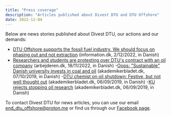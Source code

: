 ```yaml
---
title: "Press coverage"
description: "Articles published about Divest DTU and DTU Offshore"
date: 2022-12-04
---
```


Below are news stories published about Divest DTU, our actions and our demands:

- [DTU Offshore supports the fossil fuel industry. We should focus on phasing out and not extraction](https://www.information.dk/debat/2022/12/dtu-offshore-stoetter-fossilindustrien-boer-fokusere-paa-udfasning-udvinding?fbclid=IwAR3Sa8_AggIo3Vt2EUtZYCkJ7SmcG5P8wqxZIugxy0xSymecJEPrPTQvEHo#comments-open) (information.dk, 2/12/2022, in Danish)
- [Researchers and students are protesting over DTU's contract with an oil company](https://arbejderen.dk/indland/forskere-og-studerende-protesterer-over-dtu-kontrakt-med-oliefirma/#gsc.tab=0) (arbejderen.dk, 18/11/2022, in Danish)
-[Oops: "Sustainable" Danish university invests in coal and oil](https://www.akademikerbladet.dk/magasinet/2019/magisterbladet-nr-9-2019/ups-baeredygtigt-dansk-universitet-investerer-i-kul-og-olie) (akademikerbladet.dk, 07/10/2019, in Danish)
-[DTU chemist on oil shutdown: Festive, but not well thought out](https://www.akademikerbladet.dk/magasinet/2019/magisterbladet-nr-8-2019/dtu-kemiker-om-oliestop-festligt-men-ikke-gennemtaenkt) (akademikerbladet.dk, 06/09/2019, in Danish)
-[KU rejects stopping oil research](https://www.akademikerbladet.dk/magasinet/2019/magisterbladet-nr-8-2019/ku-afviser-stop-for-olieforskning) (akademikerbladet.dk, 06/09/2019, in Danish)

To contact Divest DTU for news articles, you can use our email end_dtu_offshore@proton.me or find us through our [Facebook page](https://www.facebook.com/DivestDTU).
